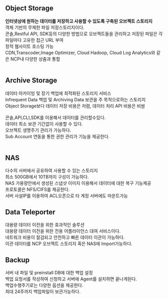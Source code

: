 
## Object Storage
__인터넷상에 원하는 데이터를 저장하고 사용할 수 있도록 구축된 오브젝트 스토리지<br>__
객체 기반의 무제한 파일 저장스토리지이다.<br>
콘솔,Restful API, SDK등의 다양한 방법으로 오브젝트들을 관리하고 저장된 파일은 각 파일마다 고유한 접근 URL 부여<br>
정적 웹사이트 호스팅 가능<br>
CDN,Transcoder,Image Optimizer, Cloud Hadoop, Cloud Log Analytics와 같은 NCP내 다양한 상춤과 통합<br><br>

## Archive Storage
데이터 아카이빙 및 장기 백업에 최적화된 스토리지 서비스<br>
Infrequent Data 백업 및 Archiving Data 보관을 주 목적으로하는 스토리지<br>
Object Storage보다 데이터 저장 비용은 저렴, 데이터 처리 API 비용은 비쌈<br><br>
콘솔,API,CLI,SDK를 이용해서 데이터를 관리할수있다.<br>
데이터 최소 보관 기간없이 사용할 수 있다.<br>
오브젝트 생명주기 관리가 가능하다.<br>
Sub Account 연동을 통한 권한 관리가 기능을 제공한다.<br><br>

## NAS
다수의 서버에서 공유하여 사용할 수 있는 스토리지<br>
최소 500GB에서 10TB까지 구성이 가능하다.<br>
NAS 가용량안에서 생성된 스냅샷 이미지 이용해서 데이터에 대한 복구 기능제공<br>
프로토콜은 NFS/CIFS를 제공한다.<br>
서버 사설IP를 이용하여 ACL오픈으로 타 계정 서버에도 마운트가능<br>

## Data Teleporter
대용량 데이터 이전을 위한 효과적인 솔루션<br>
대용량 데이터 이전을 위한 전용 어플라이언스 대여 서비스이다.<br>
네트워크 비용이 절검되고 안전하고 빠른 데이터 이관이 가능하다.<br>
이관 데이터를 NCP 오브젝트 스토리지 혹은 NAS에 Import가능하다.<br>

## Backup
서버 내 파일 및 preinstall DB에 대한 백업 설정<br>
백업 요청서를 작성하여 신청하고 서버에 Agent를 설치하면 끝나게된다.<br>
백업수행주기로는 다양한 옵션을 제공한다.<br>
최대 24주까지 백업파일이 보관가능하다.<br>

